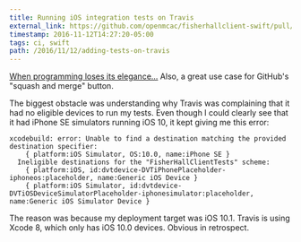 ```yaml
---
title: Running iOS integration tests on Travis
external_link: https://github.com/openmcac/fisherhallclient-swift/pull/1
timestamp: 2016-11-12T14:27:20-05:00
tags: ci, swift
path: /2016/11/12/adding-tests-on-travis
---
```


[When programming loses its elegance...][gh] Also, a great use case for
GitHub's "squash and merge" button.

[gh]: https://github.com/openmcac/fisherhallclient-swift/pull/1

The biggest obstacle was understanding why Travis was complaining that it had
no eligible devices to run my tests. Even though I could clearly see that it had
iPhone SE simulators running iOS 10, it kept giving me this error:

    xcodebuild: error: Unable to find a destination matching the provided destination specifier:
        { platform:iOS Simulator, OS:10.0, name:iPhone SE }
      Ineligible destinations for the "FisherHallClientTests" scheme:
        { platform:iOS, id:dvtdevice-DVTiPhonePlaceholder-iphoneos:placeholder, name:Generic iOS Device }
        { platform:iOS Simulator, id:dvtdevice-DVTiOSDeviceSimulatorPlaceholder-iphonesimulator:placeholder, name:Generic iOS Simulator Device }

The reason was because my deployment target was iOS 10.1. Travis is using Xcode
8, which only has iOS 10.0 devices. Obvious in retrospect.
